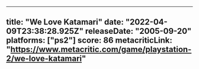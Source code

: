 
---
title: "We Love Katamari"
date: "2022-04-09T23:38:28.925Z"
releaseDate: "2005-09-20"
platforms: ["ps2"]
score: 86
metacriticLink: "https://www.metacritic.com/game/playstation-2/we-love-katamari"
---
